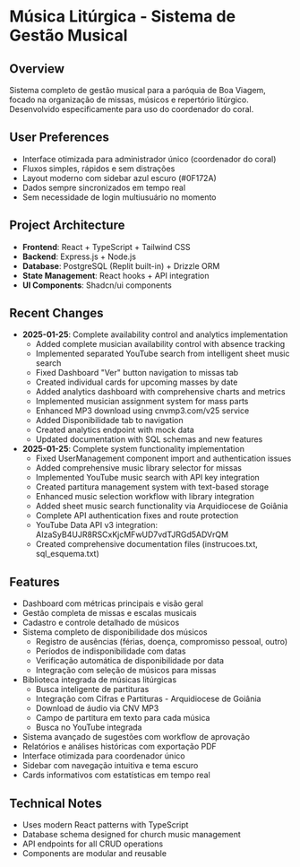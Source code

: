 # Música Litúrgica - Sistema de Gestão Musical

## Overview
Sistema completo de gestão musical para a paróquia de Boa Viagem, focado na organização de missas, músicos e repertório litúrgico. Desenvolvido especificamente para uso do coordenador do coral.

## User Preferences
- Interface otimizada para administrador único (coordenador do coral)
- Fluxos simples, rápidos e sem distrações
- Layout moderno com sidebar azul escuro (#0F172A)
- Dados sempre sincronizados em tempo real
- Sem necessidade de login multiusuário no momento

## Project Architecture
- **Frontend**: React + TypeScript + Tailwind CSS
- **Backend**: Express.js + Node.js
- **Database**: PostgreSQL (Replit built-in) + Drizzle ORM
- **State Management**: React hooks + API integration
- **UI Components**: Shadcn/ui components

## Recent Changes
- **2025-01-25**: Complete availability control and analytics implementation
  - Added complete musician availability control with absence tracking
  - Implemented separated YouTube search from intelligent sheet music search
  - Fixed Dashboard "Ver" button navigation to missas tab
  - Created individual cards for upcoming masses by date
  - Added analytics dashboard with comprehensive charts and metrics
  - Implemented musician assignment system for mass parts
  - Enhanced MP3 download using cnvmp3.com/v25 service
  - Added Disponibilidade tab to navigation
  - Created analytics endpoint with mock data
  - Updated documentation with SQL schemas and new features
- **2025-01-25**: Complete system functionality implementation
  - Fixed UserManagement component import and authentication issues
  - Added comprehensive music library selector for missas
  - Implemented YouTube music search with API key integration
  - Created partitura management system with text-based storage
  - Enhanced music selection workflow with library integration
  - Added sheet music search functionality via Arquidiocese de Goiânia
  - Complete API authentication fixes and route protection
  - YouTube Data API v3 integration: AIzaSyB4UJR8RSCxKjcMFwUD7vdTJRGd5ADVrQM
  - Created comprehensive documentation files (instrucoes.txt, sql_esquema.txt)

## Features
- Dashboard com métricas principais e visão geral
- Gestão completa de missas e escalas musicais
- Cadastro e controle detalhado de músicos
- Sistema completo de disponibilidade dos músicos
  - Registro de ausências (férias, doença, compromisso pessoal, outro)
  - Períodos de indisponibilidade com datas
  - Verificação automática de disponibilidade por data
  - Integração com seleção de músicos para missas
- Biblioteca integrada de músicas litúrgicas
  - Busca inteligente de partituras
  - Integração com Cifras e Partituras - Arquidiocese de Goiânia
  - Download de áudio via CNV MP3
  - Campo de partitura em texto para cada música
  - Busca no YouTube integrada
- Sistema avançado de sugestões com workflow de aprovação
- Relatórios e análises históricas com exportação PDF
- Interface otimizada para coordenador único
- Sidebar com navegação intuitiva e tema escuro
- Cards informativos com estatísticas em tempo real

## Technical Notes
- Uses modern React patterns with TypeScript
- Database schema designed for church music management
- API endpoints for all CRUD operations
- Components are modular and reusable